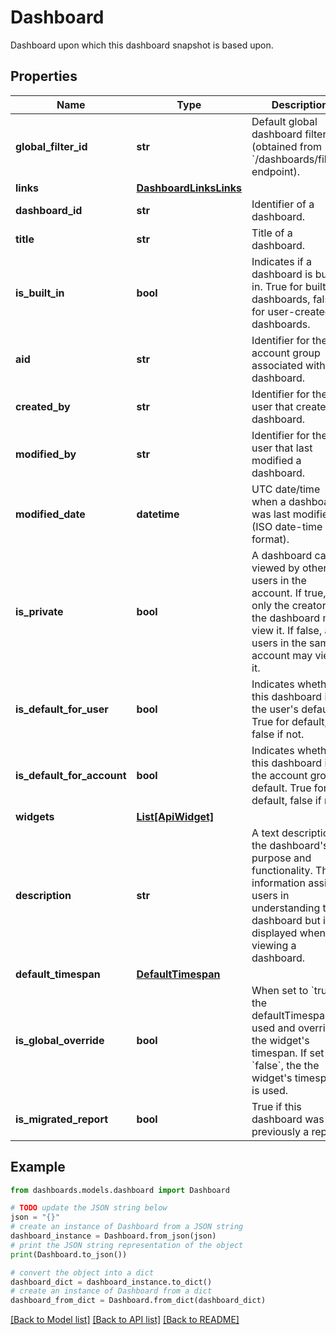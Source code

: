 # Dashboard

Dashboard upon which this dashboard snapshot is based upon.

## Properties

Name | Type | Description | Notes
------------ | ------------- | ------------- | -------------
**global_filter_id** | **str** | Default global dashboard filter ID (obtained from &#x60;/dashboards/filters&#x60; endpoint). | [optional] 
**links** | [**DashboardLinksLinks**](DashboardLinksLinks.md) |  | [optional] 
**dashboard_id** | **str** | Identifier of a dashboard. | [optional] [readonly] 
**title** | **str** | Title of a dashboard. | [optional] 
**is_built_in** | **bool** | Indicates if a dashboard is built-in. True for built-in dashboards, false for user-created dashboards. | [optional] [readonly] 
**aid** | **str** | Identifier for the account group associated with a dashboard. | [optional] [readonly] 
**created_by** | **str** | Identifier for the user that created a dashboard. | [optional] [readonly] 
**modified_by** | **str** | Identifier for the user that last modified a dashboard. | [optional] [readonly] 
**modified_date** | **datetime** | UTC date/time when a dashboard was last modified (ISO date-time format). | [optional] [readonly] 
**is_private** | **bool** | A dashboard can be viewed by other users in the account. If true, only the creator of the dashboard may view it. If false, all users in the same account may view it. | [optional] 
**is_default_for_user** | **bool** | Indicates whether this dashboard is the user&#39;s default. True for default, false if not. | [optional] [readonly] 
**is_default_for_account** | **bool** | Indicates whether this dashboard is the account group&#39;s default. True for default, false if not. | [optional] [readonly] 
**widgets** | [**List[ApiWidget]**](ApiWidget.md) |  | [optional] 
**description** | **str** | A text description of the dashboard&#39;s purpose and functionality. This information assists users in understanding the dashboard but isn&#39;t displayed when viewing a dashboard. | [optional] 
**default_timespan** | [**DefaultTimespan**](DefaultTimespan.md) |  | [optional] 
**is_global_override** | **bool** | When set to &#x60;true&#x60;, the defaultTimespan is used and overrides the widget&#39;s timespan. If set to &#x60;false&#x60;, the the widget&#39;s timespan is used. | [optional] 
**is_migrated_report** | **bool** | True if this dashboard was previously a report. | [optional] [readonly] 

## Example

```python
from dashboards.models.dashboard import Dashboard

# TODO update the JSON string below
json = "{}"
# create an instance of Dashboard from a JSON string
dashboard_instance = Dashboard.from_json(json)
# print the JSON string representation of the object
print(Dashboard.to_json())

# convert the object into a dict
dashboard_dict = dashboard_instance.to_dict()
# create an instance of Dashboard from a dict
dashboard_from_dict = Dashboard.from_dict(dashboard_dict)
```
[[Back to Model list]](../README.md#documentation-for-models) [[Back to API list]](../README.md#documentation-for-api-endpoints) [[Back to README]](../README.md)


